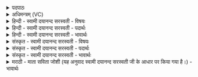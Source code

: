 <details><summary>पदपाठः</summary>

अभ्रिः॑। अ॒सि॒। नारी॑। अ॒सि॒। त्वया॑। व॒यम्। अ॒ग्निम्। श॒के॒म॒। खनि॑तुम्। स॒धस्थ॒ इति॑ स॒धस्थे॑। आ। जाग॑तेन। छन्द॑सा। अ॒ङ्गि॒र॒स्वत्। १०।
</details>

<details><summary>अधिमन्त्रम् (VC)</summary>

- सविता देवता
- प्रजापतिर्ऋषिः
- भुरिगनुष्टुप्
- गान्धारः
</details>

<details><summary>हिन्दी - स्वामी दयानन्द सरस्वती - विषयः</summary>

मनुष्य लोग भूमि आदि से सुवर्ण आदि पदार्थों को कैसे प्राप्त होवें, यह विषय अगले मन्त्र में कहा है ॥
</details>

<details><summary>हिन्दी - स्वामी दयानन्द सरस्वती - पदार्थः</summary>

पदार्थान्वयभाषाः -  हे कारीगर पुरुष ! जो (त्वया) तेरे साथ (सधस्थे) एक स्थान में वर्त्तमान (वयम्) हम लोग जो (अभ्रिः) भूमि खोदने और (नारी) विवाहित उत्तम स्त्री के समान कार्य्यों को सिद्ध करने हारी लोहे आदि की कसी (असि) है, जिससे कारीगर लोग भूगर्भविद्या को जान सकें, उस को ग्रहण करके (जागतेन) जगती मन्त्र से विधान किये (छन्दसा) सुखदायक स्वतन्त्र साधन से (अङ्गिरस्वत्) प्राणों के तुल्य (अग्निम्) विद्युत् आदि अग्नि को (खनितुम्) खोदने के लिये (आशकेम) सब प्रकार समर्थं हों, उस को तू बना ॥१० ॥
</details>

<details><summary>हिन्दी - स्वामी दयानन्द सरस्वती - भावार्थः</summary>

भावार्थभाषाः -  मनुष्यों को उचित है कि अच्छे खोदने के साधनों से पृथिवी को खोद और अग्नि के साथ संयुक्त करके सुवर्ण आदि पदार्थों को बनावें, परन्तु पहिले भूगर्भ की तत्त्वविद्या को प्राप्त होके ऐसा कर सकते हैं, ऐसा निश्चित जानना चाहिये ॥१० ॥
</details>

<details><summary>संस्कृत - स्वामी दयानन्द सरस्वती - विषयः</summary>

मनुष्यैः कथं भूम्यादेः सुवर्णादीनि प्राप्तव्यानीत्याह ॥
</details>

<details><summary>संस्कृत - स्वामी दयानन्द सरस्वती - पदार्थः</summary>

पदार्थान्वयभाषाः -  हे शिल्पिन् ! त्वया सह सधस्थे वर्त्तमाना वयं याऽभ्रिरसि नार्य्यसि यां गृहीत्वा जागतेन छन्दसाऽङ्गिरस्वदग्निं खनितुमाशकेम शक्नुयाम तां त्वं निर्मिमीष्व ॥१० ॥
</details>

<details><summary>संस्कृत - स्वामी दयानन्द सरस्वती - भावार्थः</summary>

भावार्थभाषाः -  मनुष्यैः सुसाधनैः पृथिवीं खनित्वाऽग्निना संयोज्य सुवर्णादीनि निर्मातव्यानि, परन्तु पूर्वं भूगर्भतत्त्वविद्यां प्राप्यैवं कर्त्तुं शक्यमिति वेदितव्यम् ॥१० ॥
</details>

<details><summary>मराठी - माता सविता जोशी (यह अनुवाद स्वामी दयानन्द सरस्वती जी के आधार पर किया गया है।) - भावार्थः</summary>

भावार्थभाषाः -  माणसांनी योग्य साधने वापरून भूमीचे उत्खनन करावे व सुवर्ण इत्यादी पदार्थ अग्नीच्या साह्याने तयार करावेत. अर्थात त्यासाठी प्रथम भूगर्भविद्या शिकून मग हे कार्य करता येते हे निश्चित जाणावे.
</details>